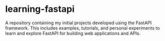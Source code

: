 # learning-fastapi
A repository containing my initial projects developed using the FastAPI framework. This includes examples, tutorials, and personal experiments to learn and explore FastAPI for building web applications and APIs.
